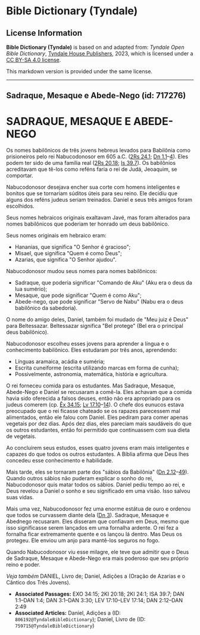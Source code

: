 # Bible Dictionary (Tyndale)

## License Information

**Bible Dictionary (Tyndale)** is based on and adapted from: _Tyndale Open Bible Dictionary_, [Tyndale House Publishers](https://tyndaleopenresources.com/), 2023, which is licensed under a [CC BY-SA 4.0 license](https://creativecommons.org/licenses/by-sa/4.0/legalcode.en).

This markdown version is provided under the same license.



--------------------------------

## Sadraque, Mesaque e Abede-Nego (id: 717276)

SADRAQUE, MESAQUE E ABEDE\-NEGO
===============================

Os nomes babilônicos de três jovens hebreus levados para Babilônia como prisioneiros pelo rei Nabucodonosor em 605 a.C. ([2Rs 24\.1](https://ref.ly/2Kgs24:1); [Dn 1\.1](https://ref.ly/Dan1:1-Dan1:4)–[4](https://ref.ly/Dan1:1-Dan1:4)). Eles podem ter sido de uma família real ([2Rs 20\.18](https://ref.ly/2Kgs20:18); [Is 39\.7](https://ref.ly/Isa39:7)). Os babilônios acreditavam que tê\-los como reféns faria o rei de Judá, Jeoaquim, se comportar.

Nabucodonosor desejava encher sua corte com homens inteligentes e bonitos que se tornariam súditos úteis para seu reino. Ele decidiu que alguns dos reféns judeus seriam treinados. Daniel e seus três amigos foram escolhidos.

Seus nomes hebraicos originais exaltavam Javé, mas foram alterados para nomes babilônicos que poderiam ter honrado um deus babilônico.

Seus nomes originais em hebraico eram:

* Hananias, que significa "O Senhor é gracioso";
* Misael, que significa "Quem é como Deus";
* Azarias, que significa "O Senhor ajudou".

Nabucodonosor mudou seus nomes para nomes babilônicos:

* Sadraque, que poderia significar "Comando de Aku" (Aku era o deus da lua sumério);
* Mesaque, que pode significar "Quem é como Aku";
* Abede\-nego, que pode significar "Servo de Nabu" (Nabu era o deus babilônico da sabedoria).

O nome do amigo deles, Daniel, também foi mudado de "Meu juiz é Deus" para Beltessazar. Beltessazar significa "Bel protege" (Bel era o principal deus babilônico).

Nabucodonosor escolheu esses jovens para aprender a língua e o conhecimento babilônico. Eles estudaram por três anos, aprendendo:

* Línguas aramaica, acádia e suméria;
* Escrita cuneiforme (escrita utilizando marcas em forma de cunha);
* Possivelmente, astronomia, matemática, história e agricultura.

O rei forneceu comida para os estudantes. Mas Sadraque, Mesaque, Abede\-Nego e Daniel se recusaram a comê\-la. Eles achavam que a comida havia sido oferecida a falsos deuses, então não era apropriado para os judeus comerem (cp. [Êx 34\.15](https://ref.ly/Exod34:15); [Lv 17\.10](https://ref.ly/Lev17:10-Lev17:14)–[14](https://ref.ly/Lev17:10-Lev17:14)). O chefe dos eunucos estava preocupado que o rei ficasse chateado se os rapazes parecessem mal alimentados, então ele falou com Daniel. Eles pediram para comer apenas vegetais por dez dias. Após dez dias, eles pareciam mais saudáveis do que os outros estudantes, então foi permitido que continuassem com sua dieta de vegetais.

Ao concluírem seus estudos, esses quatro jovens eram mais inteligentes e capazes do que todos os outros estudantes. A Bíblia afirma que Deus lhes concedeu esse conhecimento e habilidade.

Mais tarde, eles se tornaram parte dos "sábios da Babilônia" ([Dn 2\.12](https://ref.ly/Dan2:12-Dan2:49)–[49](https://ref.ly/Dan2:12-Dan2:49)). Quando outros sábios não puderam explicar o sonho do rei, Nabucodonosor quis matar todos os sábios. Daniel pediu tempo ao rei, e Deus revelou a Daniel o sonho e seu significado em uma visão. Isso salvou suas vidas.

Mais uma vez, Nabucodonosor fez uma enorme estátua de ouro e ordenou que todos se curvassem diante dela ([Dn 3](https://ref.ly/Dan3:1-Dan3:30)). Sadraque, Mesaque e Abednego recusaram. Eles disseram que confiavam em Deus, mesmo que isso significasse serem lançados em uma fornalha ardente. O rei fez a fornalha ficar extremamente quente e os lançou lá dentro. Mas Deus os protegeu. Ele enviou um anjo para mantê\-los seguros no fogo.

Quando Nabucodonosor viu esse milagre, ele teve que admitir que o Deus de Sadraque, Mesaque e Abede\-Nego era mais poderoso que seu próprio reino e poder.

*Veja também* DANIEL, Livro de; Daniel, Adições a (Oração de Azarias e o Cântico dos Três Jovens).

* **Associated Passages:** EXO 34:15; 2KI 20:18; 2KI 24:1; ISA 39:7; DAN 1:1–DAN 1:4; DAN 3:1–DAN 3:30; LEV 17:10–LEV 17:14; DAN 2:12–DAN 2:49
* **Associated Articles:** Daniel, Adições a (ID: `806192@TyndaleBibleDictionary`); Daniel, Livro de (ID: `759715@TyndaleBibleDictionary`)

